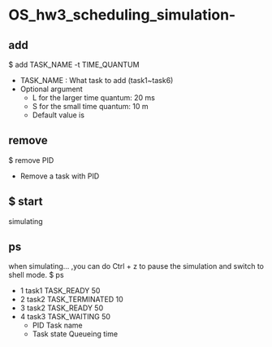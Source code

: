 # OS_hw3_scheduling_simulation-

## add 
$ add TASK_NAME -t TIME_QUANTUM
- TASK_NAME : What task to add  (task1~task6)
- Optional argument 
    - L for the larger time quantum: 20 ms
    - S for the small time quantum: 10 m
    - Default value is 
    
## remove
$ remove PID
- Remove a task with PID

## $ start
simulating

## ps
when simulating… ,you can do Ctrl + z to pause the simulation and switch to shell mode.
$ ps 
- 1    task1    TASK_READY         50 
- 2    task2    TASK_TERMINATED    10 
- 3    task2    TASK_READY         50
- 4    task3    TASK_WAITING       50
     - PID Task name                      
     - Task state Queueing time
